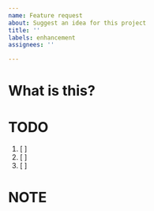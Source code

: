 ```yaml
---
name: Feature request
about: Suggest an idea for this project
title: ''
labels: enhancement
assignees: ''

---
```


# What is this?


# TODO
1. [ ]
2. [ ]
3. [ ]

# NOTE
